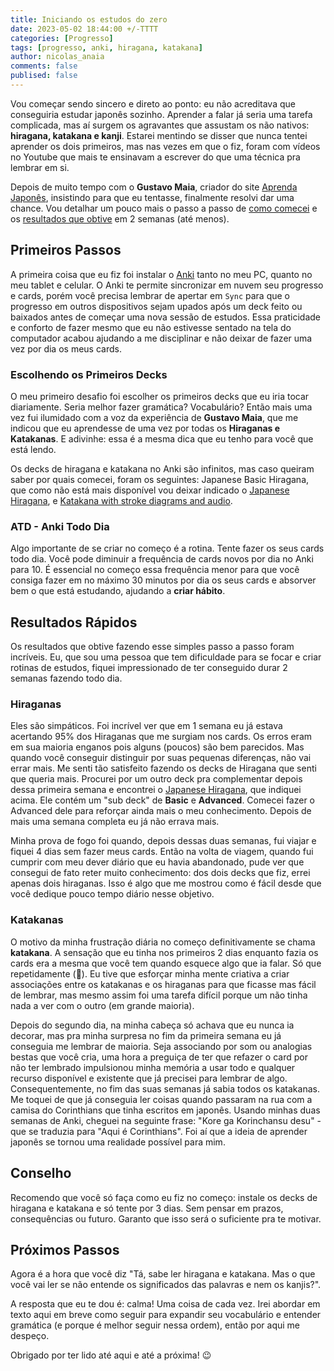 ```yaml
---
title: Iniciando os estudos do zero
date: 2023-05-02 18:44:00 +/-TTTT
categories: [Progresso]
tags: [progresso, anki, hiragana, katakana]
author: nicolas_anaia
comments: false
publised: false
---
```


Vou começar sendo sincero e direto ao ponto: eu não acreditava que conseguiria estudar japonês sozinho. Aprender a falar já seria uma tarefa complicada, mas aí surgem os agravantes que assustam os não nativos: **hiragana, katakana e kanji**. Estarei mentindo se disser que nunca tentei aprender os dois primeiros, mas nas vezes em que o fiz, foram com vídeos no Youtube que mais te ensinavam a escrever do que uma técnica pra lembrar em si.

Depois de muito tempo com o **Gustavo Maia**, criador do site [Aprenda Japonês](https://aprendajp.com/), insistindo para que eu tentasse, finalmente resolvi dar uma chance. Vou detalhar um pouco mais o passo a passo de [como comecei](#primeiros-passos) e os [resultados que obtive](#resultados-rápidos) em 2 semanas (até menos).


## Primeiros Passos

A primeira coisa que eu fiz foi instalar o [Anki](https://apps.ankiweb.net/) tanto no meu PC, quanto no meu tablet e celular. O Anki te permite sincronizar em nuvem seu progresso e cards, porém você precisa lembrar de apertar em `Sync` para que o progresso em outros dispositivos sejam upados após um deck feito ou baixados antes de começar uma nova sessão de estudos. Essa praticidade e conforto de fazer mesmo que eu não estivesse sentado na tela do computador acabou ajudando a me disciplinar e não deixar de fazer uma vez por dia os meus cards.

### Escolhendo os Primeiros Decks

O meu primeiro desafio foi escolher os primeiros decks que eu iria tocar diariamente. Seria melhor fazer gramática? Vocabulário?
Então mais uma vez fui ilumidado com a voz da experiência de **Gustavo Maia**, que me indicou que eu aprendesse de uma vez por todas os **Hiraganas e Katakanas**. E adivinhe: essa é a mesma dica que eu tenho para você que está lendo.

Os decks de hiragana e katakana no Anki são infinitos, mas caso queiram saber por quais comecei, foram os seguintes: Japanese Basic Hiragana, que como não está mais disponível vou deixar indicado o [Japanese Hiragana](https://ankiweb.net/shared/info/195754716), e [Katakana with stroke diagrams and audio](https://ankiweb.net/shared/info/1678048485).

### ATD - Anki Todo Dia

Algo importante de se criar no começo é a rotina. Tente fazer os seus cards todo dia.
Você pode diminuir a frequência de cards novos por dia no Anki para 10. É essencial no começo essa frequência menor para que você consiga fazer em no máximo 30 minutos por dia os seus cards e absorver bem o que está estudando, ajudando a **criar hábito**.


## Resultados Rápidos

Os resultados que obtive fazendo esse simples passo a passo foram incríveis. Eu, que sou uma pessoa que tem dificuldade para se focar e criar rotinas de estudos, fiquei impressionado de ter conseguido durar 2 semanas fazendo todo dia.

### Hiraganas

Eles são simpáticos. Foi incrível ver que em 1 semana eu já estava acertando 95% dos Hiraganas que me surgiam nos cards. Os erros eram em sua maioria enganos pois alguns (poucos) são bem parecidos. Mas quando você conseguir distinguir por suas pequenas diferenças, não vai errar mais.
Me senti tão satisfeito fazendo os decks de Hiragana que senti que queria mais. Procurei por um outro deck pra complementar depois dessa primeira semana e encontrei o [Japanese Hiragana](https://ankiweb.net/shared/info/195754716), que indiquei acima. Ele contém um "sub deck" de **Basic** e **Advanced**. Comecei fazer o Advanced dele para reforçar ainda mais o meu conhecimento. Depois de mais uma semana completa eu já não errava mais.

Minha prova de fogo foi quando, depois dessas duas semanas, fui viajar e fiquei 4 dias sem fazer meus cards. Então na volta de viagem, quando fui cumprir com meu dever diário que eu havia abandonado, pude ver que consegui de fato reter muito conhecimento: dos dois decks que fiz, errei apenas dois hiraganas. Isso é algo que me mostrou como é fácil desde que você dedique pouco tempo diário nesse objetivo.

### Katakanas

O motivo da minha frustração diária no começo definitivamente se chama **katakana**. A sensação que eu tinha nos primeiros 2 dias enquanto fazia os cards era a mesma que você tem quando esquece algo que ia falar. Só que repetidamente (🤣). Eu tive que esforçar minha mente criativa a criar associações entre os katakanas e os hiraganas para que ficasse mas fácil de lembrar, mas mesmo assim foi uma tarefa difícil porque um não tinha nada a ver com o outro (em grande maioria).

Depois do segundo dia, na minha cabeça só achava que eu nunca ia decorar, mas pra minha surpresa no fim da primeira semana eu já conseguia me lembrar de maioria. Seja associando por som ou analogias bestas que você cria, uma hora a preguiça de ter que refazer o card por não ter lembrado impulsionou minha memória a usar todo e qualquer recurso disponível e existente que já precisei para lembrar de algo. Consequentemente, no fim das suas semanas já sabia todos os katakanas. Me toquei de que já conseguia ler coisas quando passaram na rua com a camisa do Corinthians que tinha escritos em japonês. Usando minhas duas semanas de Anki, cheguei na seguinte frase: "Kore ga Korinchansu desu" - que se traduzia para "Aqui é Corinthians". Foi aí que a ideia de aprender japonês se tornou uma realidade possível para mim.


## Conselho

Recomendo que você só faça como eu fiz no começo: instale os decks de hiragana e katakana e só tente por 3 dias. Sem pensar em prazos, consequências ou futuro. Garanto que isso será o suficiente pra te motivar.


## Próximos Passos

Agora é a hora que você diz "Tá, sabe ler hiragana e katakana. Mas o que você vai ler se não entende os significados das palavras e nem os kanjis?".

A resposta que eu te dou é: calma! Uma coisa de cada vez. Irei abordar em texto aqui em breve como seguir para expandir seu vocabulário e entender gramática (e porque é melhor seguir nessa ordem), então por aqui me despeço.

Obrigado por ter lido até aqui e até a próxima! 😉
